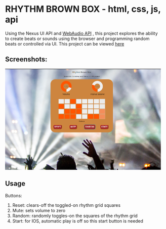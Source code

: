 # RHYTHM BROWN BOX - html, css, js, api 

Using the Nexus UI API and [WebAudio API](https://www.w3.org/TR/webaudio/) , this project explores the ability to create beats or sounds using the browser and programming random beats or controlled via UI. This project can be viewed [here](https://portfolio.dmsx.tech/portfolioentries/currentprojects/rhythmbrownbox/)

## Screenshots:

![Sample screenshot of Rhythmbox](screenshots/drummachine.png)

## Usage

Buttons: 
1. Reset: clears-off the toggled-on rhythm grid squares
2. Mute: sets volume to zero
3. Random: randomly toggles-on the squares of the rhythm grid
4. Start: for IOS, automatic play is off so this start button is needed
